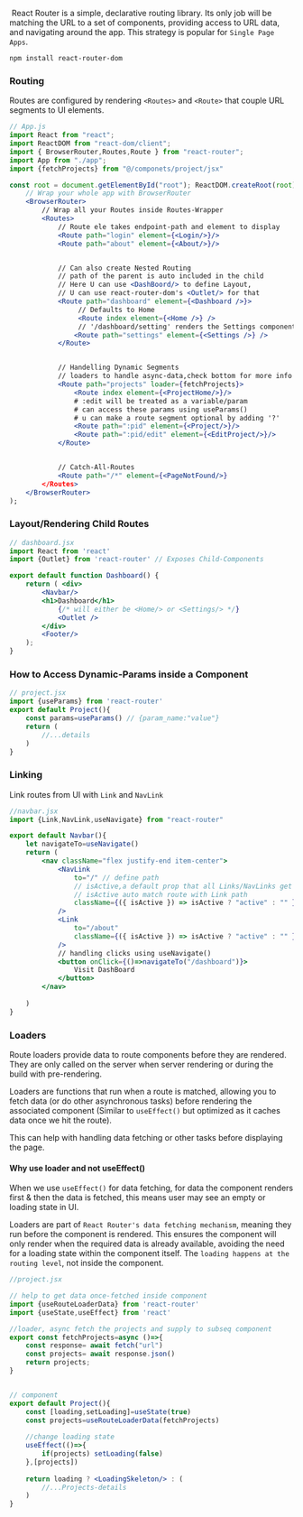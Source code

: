  React Router is a simple, declarative routing library. Its only job will be matching the URL to a set of components, providing access to URL data, and navigating around the app. This strategy is popular for `Single Page Apps`.

```shell
npm install react-router-dom
```

### Routing

Routes are configured by rendering `<Routes>` and `<Route>` that couple URL segments to UI elements.

```jsx
// App.js
import React from "react"; 
import ReactDOM from "react-dom/client";
import { BrowserRouter,Routes,Route } from "react-router"; 
import App from "./app"; 
import {fetchProjects} from "@/componets/project/jsx"

const root = document.getElementById("root"); ReactDOM.createRoot(root).render(
	// Wrap your whole app with BrowserRouter
	<BrowserRouter> 
		// Wrap all your Routes inside Routes-Wrapper
		<Routes>
			// Route ele takes endpoint-path and element to display
			<Route path="login" element={<Login/>}/>
			<Route path="about" element={<About/>}/>


			// Can also create Nested Routing
			// path of the parent is auto included in the child
			// Here U can use <DashBoord/> to define Layout,
			// U can use react-router-dom's <Outlet/> for that
			<Route path="dashboard" element={<Dashboard />}>
				 // Defaults to Home
				 <Route index element={<Home />} /> 
				 // '/dashboard/setting' renders the Settings component
				<Route path="settings" element={<Settings />} /> 
			</Route>


			// Handelling Dynamic Segments
			// loaders to handle async-data,check bottom for more info
			<Route path="projects" loader={fetchProjects}>
				<Route index element={<ProjectHome/>}/>
				# :edit will be treated as a variable/param
				# can access these params using useParams()
				# u can make a route segment optional by adding '?'
				<Route path=":pid" element={<Project/>}/>
				<Route path=":pid/edit" element={<EditProject/>}/>
			</Route>


			// Catch-All-Routes
			<Route path="/*" element={<PageNotFound/>}
		</Routes>
	</BrowserRouter> 
);
```

### Layout/Rendering Child Routes

```jsx
// dashboard.jsx
import React from 'react'
import {Outlet} from 'react-router' // Exposes Child-Components

export default function Dashboard() { 
	return ( <div>
		<Navbar/> 
		<h1>Dashboard</h1> 
			{/* will either be <Home/> or <Settings/> */} 
			<Outlet /> 
		</div> 
		<Footer/>
	); 
}
```


### How to Access Dynamic-Params inside a Component

```jsx
// project.jsx
import {useParams} from 'react-router'
export default Project(){
	const params=useParams() // {param_name:"value"}
	return (
		//...details
	)
}
```


### Linking

Link routes from UI with `Link` and `NavLink`

```jsx
//navbar.jsx
import {Link,NavLink,useNavigate} from "react-router"

export default Navbar(){
	let navigateTo=useNavigate()
	return (
		<nav className="flex justify-end item-center">
			<NavLink 
				to="/" // define path
				// isActive,a default prop that all Links/NavLinks get
				// isActive auto match route with Link path 
				className={({ isActive }) => isActive ? "active" : "" }
			/>
			<Link 
				to="/about" 
				className={({ isActive }) => isActive ? "active" : "" }
			/>
			// handling clicks using useNavigate()
			<button onClick={()=>navigateTo("/dashboard")}>
				Visit DashBoard
			</button>
		</nav>
		
	)
}
```


### Loaders

Route loaders provide data to route components before they are rendered. They are only called on the server when server rendering or during the build with pre-rendering.

Loaders are functions that run when a route is matched, allowing you to fetch data (or do other asynchronous tasks) before rendering the associated component (Similar to `useEffect()` but optimized as it caches data once we hit the route).

This can help with handling data fetching or other tasks before displaying the page.

#### Why use __loader__ and not __useEffect()__

When we use `useEffect()` for data fetching, for data the component renders first & then the data is fetched, this means user may see an empty or loading state in UI.

Loaders are part of `React Router's data fetching mechanism`, meaning they run before the component is rendered. This ensures the component will only render when the required data is already available, avoiding the need for a loading state within the component itself. The `loading happens at the routing level`, not inside the component.


```jsx
//project.jsx

// help to get data once-fetched inside component
import {useRouteLoaderData} from 'react-router'
import {useState,useEffect} from 'react'

//loader, async fetch the projects and supply to subseq component 
export const fetchProjects=async ()=>{
	const response= await fetch("url")
	const projects= await response.json()
	return projects;
}


// component
export default Project(){
	const [loading,setLoading]=useState(true)
	const projects=useRouteLoaderData(fetchProjects)
	
	//change loading state
	useEffect(()=>{
		if(projects) setLoading(false)
	},[projects])
	
	return loading ? <LoadingSkeleton/> : (
		//...Projects-details
	)
}

```
